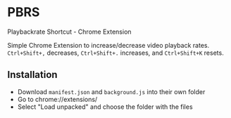 # PBRS
Playbackrate Shortcut - Chrome Extension

Simple Chrome Extension to increase/decrease video playback rates.  
`Ctrl+Shift+,` decreases, `Ctrl+Shift+.` increases, and `Ctrl+Shift+K` resets.

## Installation
- Download `manifest.json` and `background.js` into their own folder
- Go to chrome://extensions/
- Select "Load unpacked" and choose the folder with the files
